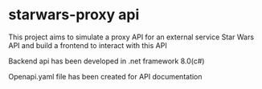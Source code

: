 # starwars-proxy api
This project aims to simulate a proxy API for an external service Star Wars API and build a frontend to interact with this API

Backend api has been developed in .net framework 8.0(c#)

Openapi.yaml file has been created for API documentation
